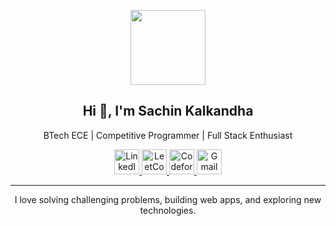 <!-- README.md -->

<p align="center">
  <img src="https://media.giphy.com/media/26BRzozg4TCBXv6QU/giphy.gif" width="120"/>
</p>

<h2 align="center">Hi 👋, I'm Sachin Kalkandha</h2>
<p align="center">BTech ECE | Competitive Programmer | Full Stack Enthusiast</p>

<p align="center">
  <a href="https://www.linkedin.com/in/[your-linkedin](https://linkedin.com/in/sachin-kalkandha20881)/" target="_blank">
    <img src="https://cdn.jsdelivr.net/npm/simple-icons@v9/icons/linkedin.svg" alt="LinkedIn" height="40"/>
  </a>
  <a href="https://leetcode.com/[your-leetcode](https://leetcode.com/sachin11729)/" target="_blank">
    <img src="https://cdn.jsdelivr.net/npm/simple-icons@v9/icons/leetcode.svg" alt="LeetCode" height="40"/>
  </a>
  <a href="https://codeforces.com/profile/[your-cf](https://codeforces.com/profile/Sachin128)" target="_blank">
    <img src="https://cdn.jsdelivr.net/npm/simple-icons@v9/icons/codeforces.svg" alt="Codeforces" height="40"/>
  </a>
  <a href="mailto:sachinkalkandha11@gmail.com" target="_blank">
    <img src="https://cdn.jsdelivr.net/npm/simple-icons@v9/icons/gmail.svg" alt="Gmail" height="40"/>
  </a>
</p>

---

<p align="center">
I love solving challenging problems, building web apps, and exploring new technologies.
</p>
